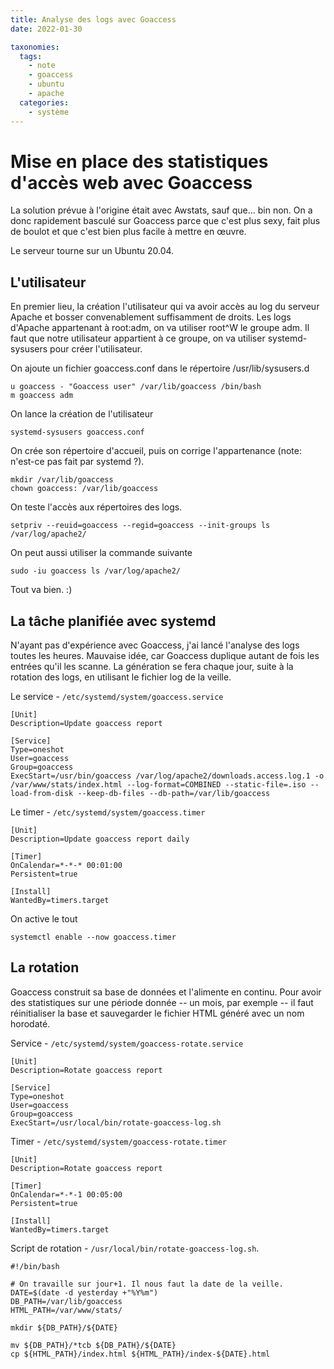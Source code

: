 ```yaml
---
title: Analyse des logs avec Goaccess
date: 2022-01-30

taxonomies:
  tags:
    - note
    - goaccess
    - ubuntu
    - apache
  categories:
    - système
---
```


# Mise en place des statistiques d'accès web avec Goaccess

La solution prévue à l'origine était avec Awstats, sauf que… bin non. On a donc rapidement basculé sur Goaccess parce que c'est plus sexy, fait plus de boulot et que c'est bien plus facile à mettre en œuvre.

Le serveur tourne sur un Ubuntu 20.04.

## L'utilisateur

En premier lieu, la création l'utilisateur qui va avoir accès au log du serveur Apache et bosser convenablement suffisamment de droits. Les logs d'Apache appartenant à root:adm, on va utiliser root^W le groupe adm. Il faut que notre utilisateur appartient à ce groupe, on va utiliser systemd-sysusers pour créer l'utilisateur.

On ajoute un fichier goaccess.conf dans le répertoire /usr/lib/sysusers.d

    u goaccess - "Goaccess user" /var/lib/goaccess /bin/bash
    m goaccess adm

On lance la création de l'utilisateur

    systemd-sysusers goaccess.conf

On crée son répertoire d'accueil, puis on corrige l'appartenance (note: n'est-ce pas fait par systemd ?).

    mkdir /var/lib/goaccess
    chown goaccess: /var/lib/goaccess

On teste l'accès aux répertoires des logs.

    setpriv --reuid=goaccess --regid=goaccess --init-groups ls /var/log/apache2/

On peut aussi utiliser la commande suivante

    sudo -iu goaccess ls /var/log/apache2/

Tout va bien. :)

## La tâche planifiée avec systemd

N'ayant pas d'expérience avec Goaccess, j'ai lancé l'analyse des logs toutes les heures. Mauvaise idée, car Goaccess duplique autant de fois les entrées qu'il les scanne. La génération se fera chaque jour, suite à la rotation des logs, en utilisant le fichier log de la veille.

Le service - `/etc/systemd/system/goaccess.service`

    [Unit]
    Description=Update goaccess report

    [Service]
    Type=oneshot
    User=goaccess
    Group=goaccess
    ExecStart=/usr/bin/goaccess /var/log/apache2/downloads.access.log.1 -o /var/www/stats/index.html --log-format=COMBINED --static-file=.iso --load-from-disk --keep-db-files --db-path=/var/lib/goaccess

Le timer - `/etc/systemd/system/goaccess.timer`

    [Unit]
    Description=Update goaccess report daily

    [Timer]
    OnCalendar=*-*-* 00:01:00
    Persistent=true

    [Install]
    WantedBy=timers.target

On active le tout 

    systemctl enable --now goaccess.timer

## La rotation

Goaccess construit sa base de données et l'alimente en continu. Pour avoir des statistiques sur une période donnée -- un mois, par exemple -- il faut réinitialiser la base et sauvegarder le fichier HTML généré avec un nom horodaté.

Service - `/etc/systemd/system/goaccess-rotate.service`

    [Unit]
    Description=Rotate goaccess report

    [Service]
    Type=oneshot
    User=goaccess
    Group=goaccess
    ExecStart=/usr/local/bin/rotate-goaccess-log.sh

Timer - `/etc/systemd/system/goaccess-rotate.timer`

    [Unit]
    Description=Rotate goaccess report

    [Timer]
    OnCalendar=*-*-1 00:05:00
    Persistent=true

    [Install]
    WantedBy=timers.target


Script de rotation - `/usr/local/bin/rotate-goaccess-log.sh`.

    #!/bin/bash

    # On travaille sur jour+1. Il nous faut la date de la veille.
    DATE=$(date -d yesterday +"%Y%m")
    DB_PATH=/var/lib/goaccess
    HTML_PATH=/var/www/stats/

    mkdir ${DB_PATH}/${DATE}

    mv ${DB_PATH}/*tcb ${DB_PATH}/${DATE}
    cp ${HTML_PATH}/index.html ${HTML_PATH}/index-${DATE}.html